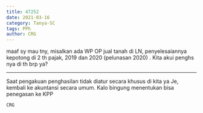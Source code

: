 ```yaml
---
title: 47252
date: 2021-03-16
category: Tanya-SC
tags: PPh
author: CRG
---
```


maaf sy mau tny, misalkan ada WP OP jual tanah di LN, penyelesaiannya kepotong di 2 th pajak, 2019 dan 2020 (pelunasan 2020) . Kita akui penghs nya di th brp ya?

---

Saat pengakuan penghasilan tidak diatur secara khusus di kita ya Je, kembali ke akuntansi secara umum. Kalo bingung menentukan bisa penegasan ke KPP

`CRG`

